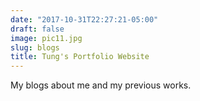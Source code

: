 ```yaml
---
date: "2017-10-31T22:27:21-05:00"
draft: false
image: pic11.jpg
slug: blogs
title: Tung's Portfolio Website
---
```


My blogs about me and my previous works.